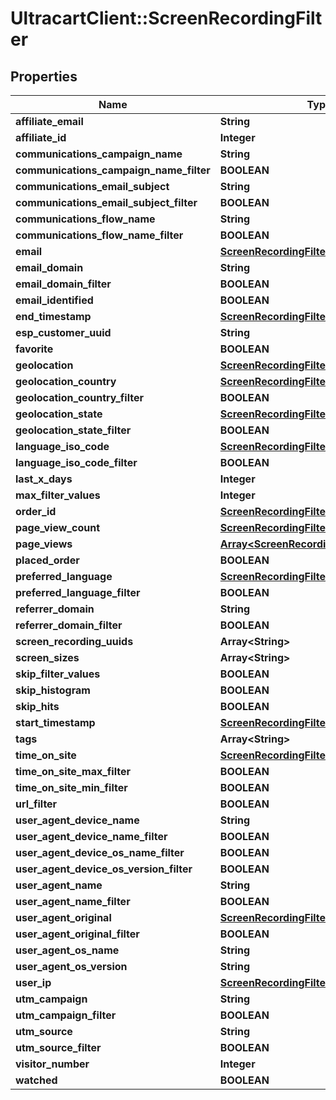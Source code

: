 # UltracartClient::ScreenRecordingFilter

## Properties
Name | Type | Description | Notes
------------ | ------------- | ------------- | -------------
**affiliate_email** | **String** |  | [optional] 
**affiliate_id** | **Integer** |  | [optional] 
**communications_campaign_name** | **String** |  | [optional] 
**communications_campaign_name_filter** | **BOOLEAN** |  | [optional] 
**communications_email_subject** | **String** |  | [optional] 
**communications_email_subject_filter** | **BOOLEAN** |  | [optional] 
**communications_flow_name** | **String** |  | [optional] 
**communications_flow_name_filter** | **BOOLEAN** |  | [optional] 
**email** | [**ScreenRecordingFilterStringSearch**](ScreenRecordingFilterStringSearch.md) |  | [optional] 
**email_domain** | **String** |  | [optional] 
**email_domain_filter** | **BOOLEAN** |  | [optional] 
**email_identified** | **BOOLEAN** |  | [optional] 
**end_timestamp** | [**ScreenRecordingFilterRangeDate**](ScreenRecordingFilterRangeDate.md) |  | [optional] 
**esp_customer_uuid** | **String** |  | [optional] 
**favorite** | **BOOLEAN** |  | [optional] 
**geolocation** | [**ScreenRecordingFilterGeoDistance**](ScreenRecordingFilterGeoDistance.md) |  | [optional] 
**geolocation_country** | [**ScreenRecordingFilterStringSearch**](ScreenRecordingFilterStringSearch.md) |  | [optional] 
**geolocation_country_filter** | **BOOLEAN** |  | [optional] 
**geolocation_state** | [**ScreenRecordingFilterStringSearch**](ScreenRecordingFilterStringSearch.md) |  | [optional] 
**geolocation_state_filter** | **BOOLEAN** |  | [optional] 
**language_iso_code** | [**ScreenRecordingFilterStringSearch**](ScreenRecordingFilterStringSearch.md) |  | [optional] 
**language_iso_code_filter** | **BOOLEAN** |  | [optional] 
**last_x_days** | **Integer** |  | [optional] 
**max_filter_values** | **Integer** |  | [optional] 
**order_id** | [**ScreenRecordingFilterStringSearch**](ScreenRecordingFilterStringSearch.md) |  | [optional] 
**page_view_count** | [**ScreenRecordingFilterRangeInteger**](ScreenRecordingFilterRangeInteger.md) |  | [optional] 
**page_views** | [**Array&lt;ScreenRecordingFilterPageView&gt;**](ScreenRecordingFilterPageView.md) |  | [optional] 
**placed_order** | **BOOLEAN** |  | [optional] 
**preferred_language** | [**ScreenRecordingFilterStringSearch**](ScreenRecordingFilterStringSearch.md) |  | [optional] 
**preferred_language_filter** | **BOOLEAN** |  | [optional] 
**referrer_domain** | **String** |  | [optional] 
**referrer_domain_filter** | **BOOLEAN** |  | [optional] 
**screen_recording_uuids** | **Array&lt;String&gt;** |  | [optional] 
**screen_sizes** | **Array&lt;String&gt;** |  | [optional] 
**skip_filter_values** | **BOOLEAN** |  | [optional] 
**skip_histogram** | **BOOLEAN** |  | [optional] 
**skip_hits** | **BOOLEAN** |  | [optional] 
**start_timestamp** | [**ScreenRecordingFilterRangeDate**](ScreenRecordingFilterRangeDate.md) |  | [optional] 
**tags** | **Array&lt;String&gt;** |  | [optional] 
**time_on_site** | [**ScreenRecordingFilterRangeInteger**](ScreenRecordingFilterRangeInteger.md) |  | [optional] 
**time_on_site_max_filter** | **BOOLEAN** |  | [optional] 
**time_on_site_min_filter** | **BOOLEAN** |  | [optional] 
**url_filter** | **BOOLEAN** |  | [optional] 
**user_agent_device_name** | **String** |  | [optional] 
**user_agent_device_name_filter** | **BOOLEAN** |  | [optional] 
**user_agent_device_os_name_filter** | **BOOLEAN** |  | [optional] 
**user_agent_device_os_version_filter** | **BOOLEAN** |  | [optional] 
**user_agent_name** | **String** |  | [optional] 
**user_agent_name_filter** | **BOOLEAN** |  | [optional] 
**user_agent_original** | [**ScreenRecordingFilterStringSearch**](ScreenRecordingFilterStringSearch.md) |  | [optional] 
**user_agent_original_filter** | **BOOLEAN** |  | [optional] 
**user_agent_os_name** | **String** |  | [optional] 
**user_agent_os_version** | **String** |  | [optional] 
**user_ip** | [**ScreenRecordingFilterIpSearch**](ScreenRecordingFilterIpSearch.md) |  | [optional] 
**utm_campaign** | **String** |  | [optional] 
**utm_campaign_filter** | **BOOLEAN** |  | [optional] 
**utm_source** | **String** |  | [optional] 
**utm_source_filter** | **BOOLEAN** |  | [optional] 
**visitor_number** | **Integer** |  | [optional] 
**watched** | **BOOLEAN** |  | [optional] 


